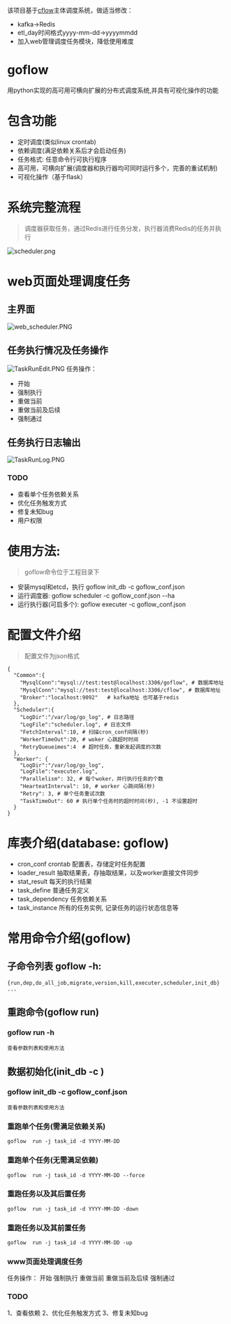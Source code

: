 该项目基于[cflow](https://github.com/lanfang/cflow)主体调度系统，做适当修改：
- kafka->Redis
- etl_day时间格式yyyy-mm-dd->yyyymmdd
- 加入web管理调度任务模块，降低使用难度

# goflow
 用python实现的高可用可横向扩展的分布式调度系统,并具有可视化操作的功能

# 包含功能
- 定时调度(类似linux crontab)
- 依赖调度(满足依赖关系后才会启动任务)
- 任务格式: 任意命令行可执行程序
- 高可用，可横向扩展(调度器和执行器均可同时运行多个，完善的重试机制)
- 可视化操作（基于flask）

# 系统完整流程
> 调度器获取任务，通过Redis进行任务分发，执行器消费Redis的任务并执行

![scheduler.png](https://github.com/importer/goflow/raw/master/docs/scheduler.png)

# web页面处理调度任务
## 主界面
![web_scheduler.PNG](https://github.com/importer/goflow/raw/master/docs/web_scheduler.PNG)
## 任务执行情况及任务操作
![TaskRunEdit.PNG](https://github.com/importer/goflow/raw/master/docs/TaskRunEdit.PNG)
任务操作：
- 开始
- 强制执行
- 重做当前
- 重做当前及后续
- 强制通过

## 任务执行日志输出
![TaskRunLog.PNG](https://github.com/importer/goflow/raw/master/docs/TaskRunLog.PNG)


### TODO
- 查看单个任务依赖关系
- 优化任务触发方式
- 修复未知bug
- 用户权限

# 使用方法:
> goflow命令位于工程目录下


- 安装mysql和etcd，执行 goflow init_db -c goflow_conf.json
- 运行调度器: goflow scheduler -c goflow_conf.json --ha
- 运行执行器(可启多个): goflow executer -c goflow_conf.json


# 配置文件介绍
> 配置文件为json格式
```
{
  "Common":{
    "MysqlConn":"mysql://test:test@localhost:3306/goflow", # 数据库地址
    "MysqlConn":"mysql://test:test@localhost:3306/cflow", # 数据库地址
    "Broker":"localhost:9092"   # kafka地址 也可基于redis
  },
  "Scheduler":{
    "LogDir":"/var/log/go_log", # 日志路径
    "LogFile":"scheduler.log", # 日志文件
    "FetchInterval":10, # 扫描cron_conf间隔(秒)
    "WorkerTimeOut":20, # woker 心跳超时时间
    "RetryQueueimes":4  # 超时任务，重新发起调度的次数
  },
  "Worker": {
    "LogDir":"/var/log/go_log",
    "LogFile":"executer.log",
    "Parallelism": 32, # 每个woker，并行执行任务的个数
    "HearteatInterval": 10, # worker 心跳间隔(秒)
    "Retry": 3, # 单个任务重试次数
    "TaskTimeOut": 60 # 执行单个任务时的超时时间(秒), -1 不设置超时
  }
}
```


# 库表介绍(database: goflow)
- cron_conf crontab 配置表，存储定时任务配置
- loader_result 抽取结果表，存抽取结果，以及worker直接文件同步
- stat_result 每天的执行结果
- task_define 普通任务定义
- task_dependency 任务依赖关系
- task_instance 所有的任务实例, 记录任务的运行状态信息等


# 常用命令介绍(goflow)
## 子命令列表 goflow -h:
```
{run,dep,do_all_job,migrate,version,kill,executer,scheduler,init_db} ...
```
## 重跑命令(goflow run)
### goflow run -h
```
查看参数列表和使用方法
```

## 数据初始化(init_db -c )
### goflow init_db -c goflow_conf.json
```
查看参数列表和使用方法
```

### 重跑单个任务(需满足依赖关系)
```
goflow  run -j task_id -d YYYY-MM-DD  
```

### 重跑单个任务(无需满足依赖)
```
goflow  run -j task_id -d YYYY-MM-DD --force 
```

### 重跑任务以及其后置任务
```
goflow  run -j task_id -d YYYY-MM-DD -down
```

### 重跑任务以及其前置任务
```
goflow  run -j task_id -d YYYY-MM-DD -up
```
  

### www页面处理调度任务
任务操作：
开始
强制执行
重做当前
重做当前及后续
强制通过
### TODO
1、查看依赖
2、优化任务触发方式
3、修复未知bug
